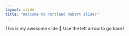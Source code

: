 ```yaml
---
layout: slide
title: "Welcome to Portland Robert slide!"
---
```

This is my awesome slide :tada:
Use the left arrow to go back!

